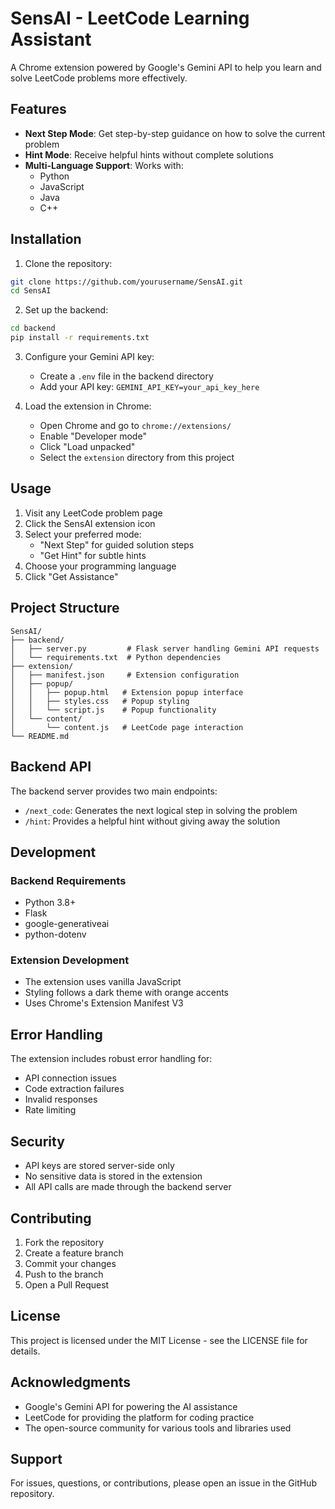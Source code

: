 # SensAI - LeetCode Learning Assistant

A Chrome extension powered by Google's Gemini API to help you learn and solve LeetCode problems more effectively.

## Features

- **Next Step Mode**: Get step-by-step guidance on how to solve the current problem
- **Hint Mode**: Receive helpful hints without complete solutions
- **Multi-Language Support**: Works with:
  - Python
  - JavaScript
  - Java
  - C++

## Installation

1. Clone the repository:
```bash
git clone https://github.com/yourusername/SensAI.git
cd SensAI
```

2. Set up the backend:
```bash
cd backend
pip install -r requirements.txt
```

3. Configure your Gemini API key:
   - Create a `.env` file in the backend directory
   - Add your API key: `GEMINI_API_KEY=your_api_key_here`

4. Load the extension in Chrome:
   - Open Chrome and go to `chrome://extensions/`
   - Enable "Developer mode"
   - Click "Load unpacked"
   - Select the `extension` directory from this project

## Usage

1. Visit any LeetCode problem page
2. Click the SensAI extension icon
3. Select your preferred mode:
   - "Next Step" for guided solution steps
   - "Get Hint" for subtle hints
4. Choose your programming language
5. Click "Get Assistance"

## Project Structure

```
SensAI/
├── backend/
│   ├── server.py         # Flask server handling Gemini API requests
│   └── requirements.txt  # Python dependencies
├── extension/
│   ├── manifest.json     # Extension configuration
│   ├── popup/
│   │   ├── popup.html   # Extension popup interface
│   │   ├── styles.css   # Popup styling
│   │   └── script.js    # Popup functionality
│   └── content/
│       └── content.js   # LeetCode page interaction
└── README.md
```

## Backend API

The backend server provides two main endpoints:

- `/next_code`: Generates the next logical step in solving the problem
- `/hint`: Provides a helpful hint without giving away the solution

## Development

### Backend Requirements
- Python 3.8+
- Flask
- google-generativeai
- python-dotenv

### Extension Development
- The extension uses vanilla JavaScript
- Styling follows a dark theme with orange accents
- Uses Chrome's Extension Manifest V3

## Error Handling

The extension includes robust error handling for:
- API connection issues
- Code extraction failures
- Invalid responses
- Rate limiting

## Security

- API keys are stored server-side only
- No sensitive data is stored in the extension
- All API calls are made through the backend server

## Contributing

1. Fork the repository
2. Create a feature branch
3. Commit your changes
4. Push to the branch
5. Open a Pull Request

## License

This project is licensed under the MIT License - see the LICENSE file for details.

## Acknowledgments

- Google's Gemini API for powering the AI assistance
- LeetCode for providing the platform for coding practice
- The open-source community for various tools and libraries used

## Support

For issues, questions, or contributions, please open an issue in the GitHub repository.

